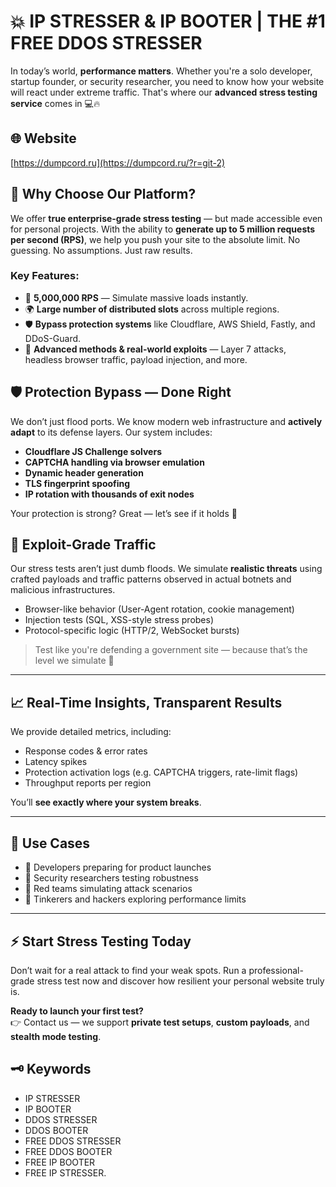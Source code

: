 # 💥 IP STRESSER & IP BOOTER | THE #1 FREE DDOS STRESSER

In today’s world, **performance matters**. Whether you're a solo developer, startup founder, or security researcher, you need to know how your website will react under extreme traffic. That's where our **advanced stress testing service** comes in 💻🔥

## 🌐 Website

[https://dumpcord.ru](https://dumpcord.ru/?r=git-2)

## 🧠 Why Choose Our Platform?

We offer **true enterprise-grade stress testing** — but made accessible even for personal projects. With the ability to **generate up to 5 million requests per second (RPS)**, we help you push your site to the absolute limit. No guessing. No assumptions. Just raw results.

### Key Features:

- 🚀 **5,000,000 RPS** — Simulate massive loads instantly.
- 🌍 **Large number of distributed slots** across multiple regions.
- 🛡️ **Bypass protection systems** like Cloudflare, AWS Shield, Fastly, and DDoS-Guard.
- 🧪 **Advanced methods & real-world exploits** — Layer 7 attacks, headless browser traffic, payload injection, and more.

## 🛡️ Protection Bypass — Done Right

We don’t just flood ports. We know modern web infrastructure and **actively adapt** to its defense layers. Our system includes:

- **Cloudflare JS Challenge solvers**
- **CAPTCHA handling via browser emulation**
- **Dynamic header generation**
- **TLS fingerprint spoofing**
- **IP rotation with thousands of exit nodes**

Your protection is strong? Great — let’s see if it holds 💪

## 🧬 Exploit-Grade Traffic

Our stress tests aren’t just dumb floods. We simulate **realistic threats** using crafted payloads and traffic patterns observed in actual botnets and malicious infrastructures.

- Browser-like behavior (User-Agent rotation, cookie management)
- Injection tests (SQL, XSS-style stress probes)
- Protocol-specific logic (HTTP/2, WebSocket bursts)

> Test like you're defending a government site — because that’s the level we simulate 🧨

---

## 📈 Real-Time Insights, Transparent Results

We provide detailed metrics, including:

- Response codes & error rates
- Latency spikes
- Protection activation logs (e.g. CAPTCHA triggers, rate-limit flags)
- Throughput reports per region

You’ll **see exactly where your system breaks**.

---

## 🔐 Use Cases

- 💼 Developers preparing for product launches
- 🧪 Security researchers testing robustness
- 🔄 Red teams simulating attack scenarios
- 🧰 Tinkerers and hackers exploring performance limits

---

## ⚡ Start Stress Testing Today

Don’t wait for a real attack to find your weak spots. Run a professional-grade stress test now and discover how resilient your personal website truly is.

**Ready to launch your first test?**  
👉 Contact us — we support **private test setups**, **custom payloads**, and **stealth mode testing**.

## 🗝️ Keywords
- IP STRESSER 
- IP BOOTER 
- DDOS STRESSER 
- DDOS BOOTER 
- FREE DDOS STRESSER 
- FREE DDOS BOOTER 
- FREE IP BOOTER 
- FREE IP STRESSER.